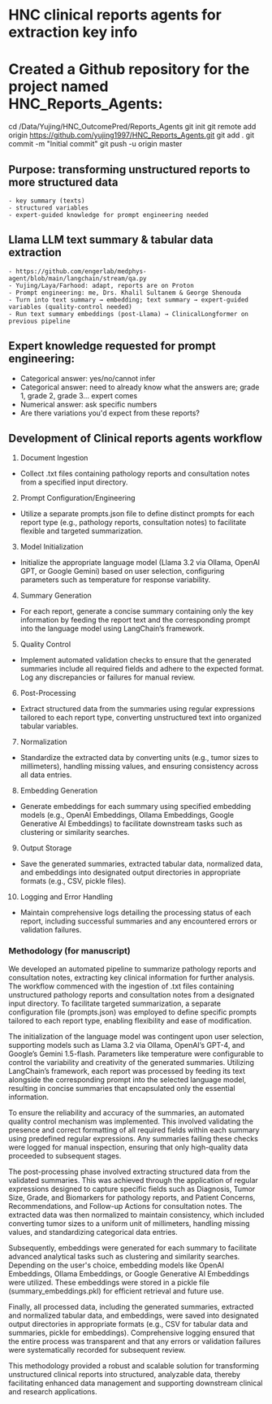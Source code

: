 # HNC clinical reports agents for extraction key info

# Created a Github repository for the project named HNC_Reports_Agents:

cd /Data/Yujing/HNC_OutcomePred/Reports_Agents
git init
git remote add origin https://github.com/yujing1997/HNC_Reports_Agents.git
git add .
git commit -m "Initial commit"
git push -u origin master

## Purpose: transforming unstructured reports to more structured data
    - key summary (texts)
    - structured variables 
    - expert-guided knowledge for prompt engineering needed

## Llama LLM text summary & tabular data extraction
    - https://github.com/engerlab/medphys-agent/blob/main/langchain/stream/qa.py
    - Yujing/Laya/Farhood: adapt, reports are on Proton 
    - Prompt engineering: me, Drs. Khalil Sultanem & George Shenouda
    - Turn into text summary → embedding; text summary → expert-guided variables (quality-control needed)
    - Run text summary embeddings (post-Llama) → ClinicalLongformer on previous pipeline

## Expert knowledge requested for prompt engineering: 
- Categorical answer: yes/no/cannot infer 
- Categorical answer: need to already know what the answers are; grade 1, grade 2, grade 3… expert comes 
- Numerical answer: ask specific numbers  
- Are there variations you'd expect from these reports? 


## Development of Clinical reports agents workflow 

1. Document Ingestion
- Collect .txt files containing pathology reports and consultation notes from a specified input directory.
2. Prompt Configuration/Engineering 
- Utilize a separate prompts.json file to define distinct prompts for each report type (e.g., pathology reports, consultation notes) to facilitate flexible and targeted summarization.
3. Model Initialization
- Initialize the appropriate language model (Llama 3.2 via Ollama, OpenAI GPT, or Google Gemini) based on user selection, configuring parameters such as temperature for response variability.
4. Summary Generation
- For each report, generate a concise summary containing only the key information by feeding the report text and the corresponding prompt into the language model using LangChain’s framework.
5. Quality Control
- Implement automated validation checks to ensure that the generated summaries include all required fields and adhere to the expected format. Log any discrepancies or failures for manual review.
6. Post-Processing
- Extract structured data from the summaries using regular expressions tailored to each report type, converting unstructured text into organized tabular variables.
7. Normalization
- Standardize the extracted data by converting units (e.g., tumor sizes to millimeters), handling missing values, and ensuring consistency across all data entries.
8. Embedding Generation
- Generate embeddings for each summary using specified embedding models (e.g., OpenAI Embeddings, Ollama Embeddings, Google Generative AI Embeddings) to facilitate downstream tasks such as clustering or similarity searches.
9. Output Storage
- Save the generated summaries, extracted tabular data, normalized data, and embeddings into designated output directories in appropriate formats (e.g., CSV, pickle files).
10. Logging and Error Handling
- Maintain comprehensive logs detailing the processing status of each report, including successful summaries and any encountered errors or validation failures.

### Methodology (for manuscript)
We developed an automated pipeline to summarize pathology reports and consultation notes, extracting key clinical information for further analysis. The workflow commenced with the ingestion of .txt files containing unstructured pathology reports and consultation notes from a designated input directory. To facilitate targeted summarization, a separate configuration file (prompts.json) was employed to define specific prompts tailored to each report type, enabling flexibility and ease of modification.

The initialization of the language model was contingent upon user selection, supporting models such as Llama 3.2 via Ollama, OpenAI’s GPT-4, and Google’s Gemini 1.5-flash. Parameters like temperature were configurable to control the variability and creativity of the generated summaries. Utilizing LangChain’s framework, each report was processed by feeding its text alongside the corresponding prompt into the selected language model, resulting in concise summaries that encapsulated only the essential information.

To ensure the reliability and accuracy of the summaries, an automated quality control mechanism was implemented. This involved validating the presence and correct formatting of all required fields within each summary using predefined regular expressions. Any summaries failing these checks were logged for manual inspection, ensuring that only high-quality data proceeded to subsequent stages.

The post-processing phase involved extracting structured data from the validated summaries. This was achieved through the application of regular expressions designed to capture specific fields such as Diagnosis, Tumor Size, Grade, and Biomarkers for pathology reports, and Patient Concerns, Recommendations, and Follow-up Actions for consultation notes. The extracted data was then normalized to maintain consistency, which included converting tumor sizes to a uniform unit of millimeters, handling missing values, and standardizing categorical data entries.

Subsequently, embeddings were generated for each summary to facilitate advanced analytical tasks such as clustering and similarity searches. Depending on the user's choice, embedding models like OpenAI Embeddings, Ollama Embeddings, or Google Generative AI Embeddings were utilized. These embeddings were stored in a pickle file (summary_embeddings.pkl) for efficient retrieval and future use.

Finally, all processed data, including the generated summaries, extracted and normalized tabular data, and embeddings, were saved into designated output directories in appropriate formats (e.g., CSV for tabular data and summaries, pickle for embeddings). Comprehensive logging ensured that the entire process was transparent and that any errors or validation failures were systematically recorded for subsequent review.

This methodology provided a robust and scalable solution for transforming unstructured clinical reports into structured, analyzable data, thereby facilitating enhanced data management and supporting downstream clinical and research applications.

